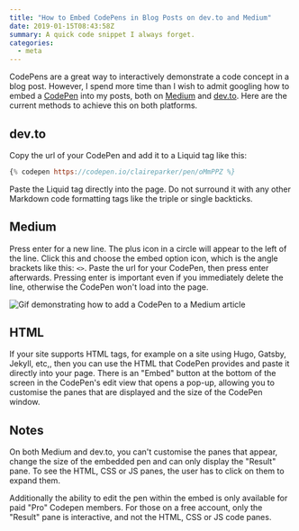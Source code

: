 ```yaml
---
title: "How to Embed CodePens in Blog Posts on dev.to and Medium"
date: 2019-01-15T08:43:58Z
summary: A quick code snippet I always forget.
categories:
  - meta
---
```


CodePens are a great way to interactively demonstrate a code concept in a blog post. However, I spend more time than I wish to admit googling how to embed a [CodePen](https://codepen.io/) into my posts, both on [Medium](https://medium.com/) and [dev.to](https://dev.to/). Here are the current methods to achieve this on both platforms.

## dev.to

Copy the url of your CodePen and add it to a Liquid tag like this:

```js
{% codepen https://codepen.io/claireparker/pen/oMmPPZ %}
```

Paste the Liquid tag directly into the page. Do not surround it with any other Markdown code formatting tags like the triple or single backticks.

## Medium

Press enter for a new line. The plus icon in a circle will appear to the left of the line. Click this and choose the embed option icon, which is the angle brackets like this: `<>`. Paste the url for your CodePen, then press enter afterwards. Pressing enter is important even if you immediately delete the line, otherwise the CodePen won't load into the page.

![Gif demonstrating how to add a CodePen to a Medium article](/images/medium-codepen.gif)

## HTML

If your site supports HTML tags, for example on a site using Hugo, Gatsby, Jekyll, etc,, then you can use the HTML that CodePen provides and paste it directly into your page. There is an "Embed" button at the bottom of the screen in the CodePen's edit view that opens a pop-up, allowing you to customise the panes that are displayed and the size of the CodePen window.

## Notes

On both Medium and dev.to, you can't customise the panes that appear, change the size of the embedded pen and can only display the "Result" pane. To see the HTML, CSS or JS panes, the user has to click on them to expand them.

Additionally the ability to edit the pen within the embed is only available for paid "Pro" Codepen members. For those on a free account, only the "Result" pane is interactive, and not the HTML, CSS or JS code panes.
